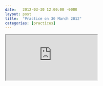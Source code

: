 ```yaml
---
date:   2012-03-30 12:00:00 -0000
layout: post
title:  "Practice on 30 March 2012"
categories: [practices]
---
```

<iframe src="https://www.youtube.com/embed/mn-ePPfTLys?rel=0" allowfullscreen="allowfullscreen"></iframe>
